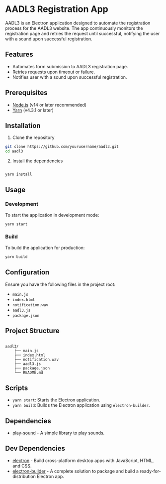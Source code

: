 # AADL3 Registration App

AADL3 is an Electron application designed to automate the registration process for the AADL3 website. The app continuously monitors the registration page and retries the request until successful, notifying the user with a sound upon successful registration.

## Features

- Automates form submission to AADL3 registration page.
- Retries requests upon timeout or failure.
- Notifies user with a sound upon successful registration.

## Prerequisites

- [Node.js](https://nodejs.org/) (v14 or later recommended)
- [Yarn](https://yarnpkg.com/) (v4.3.1 or later)

## Installation

1. Clone the repository
```bash
git clone https://github.com/yourusername/aadl3.git
cd aadl3
```

2. Install the dependencies
```bash

yarn install
```

## Usage

### Development

To start the application in development mode:

```bash
yarn start
```

### Build

To build the application for production:

```bash
yarn build
```


## Configuration

Ensure you have the following files in the project root:

- `main.js`
- `index.html`
- `notification.wav`
- `aadl3.js`
- `package.json`

## Project Structure

```

aadl3/
    ├── main.js
    ├── index.html
    ├── notification.wav
    ├── aadl3.js
    ├── package.json
    └── README.md

```

## Scripts

- `yarn start`: Starts the Electron application.
- `yarn build`: Builds the Electron application using `electron-builder`.

## Dependencies

- [play-sound](https://www.npmjs.com/package/play-sound) - A simple library to play sounds.

## Dev Dependencies

- [electron](https://www.electronjs.org/) - Build cross-platform desktop apps with JavaScript, HTML, and CSS.
- [electron-builder](https://www.electron.build/) - A complete solution to package and build a ready-for-distribution Electron app.


